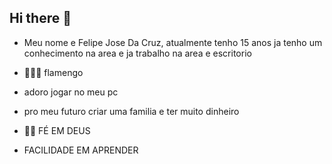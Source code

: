 ## Hi there 👋

- Meu nome e Felipe Jose Da Cruz, atualmente tenho 15 anos ja tenho um conhecimento na area e ja trabalho na area e escritorio

- 🙅🏽‍♂️ flamengo

- adoro jogar no meu pc

- pro meu futuro criar uma familia e ter muito dinheiro

- 🙌🏼 FÉ EM DEUS

- FACILIDADE EM APRENDER
  
